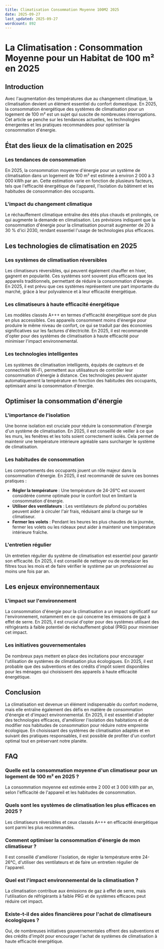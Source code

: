 ```yaml
---
title: Climatisation Consommation Moyenne 100M2 2025
date: 2025-09-27
last_updated: 2025-09-27
wordcount: 892
---
```


# La Climatisation : Consommation Moyenne pour un Habitat de 100 m² en 2025

## Introduction

Avec l'augmentation des températures due au changement climatique, la climatisation devient un élément essentiel du confort domestique. En 2025, la consommation énergétique des systèmes de climatisation pour un logement de 100 m² est un sujet qui suscite de nombreuses interrogations. Cet article se penche sur les tendances actuelles, les technologies émergentes et les pratiques recommandées pour optimiser la consommation d'énergie.

## État des lieux de la climatisation en 2025

### Les tendances de consommation

En 2025, la consommation moyenne d'énergie pour un système de climatisation dans un logement de 100 m² est estimée à environ 2 000 à 3 000 kWh par an. Cette estimation varie en fonction de plusieurs facteurs, tels que l'efficacité énergétique de l'appareil, l'isolation du bâtiment et les habitudes de consommation des occupants.

### L'impact du changement climatique

Le réchauffement climatique entraîne des étés plus chauds et prolongés, ce qui augmente la demande en climatisation. Les prévisions indiquent que la consommation d'énergie pour la climatisation pourrait augmenter de 20 à 30 % d'ici 2030, rendant essentiel l'usage de technologies plus efficaces.

## Les technologies de climatisation en 2025

### Les systèmes de climatisation réversibles

Les climatiseurs réversibles, qui peuvent également chauffer en hiver, gagnent en popularité. Ces systèmes sont souvent plus efficaces que les appareils traditionnels, permettant de réduire la consommation d'énergie. En 2025, il est prévu que ces systèmes représentent une part importante du marché, grâce à leur polyvalence et à leur efficacité énergétique.

### Les climatiseurs à haute efficacité énergétique

Les modèles classés A+++ en termes d'efficacité énergétique sont de plus en plus accessibles. Ces appareils consomment moins d'énergie pour produire le même niveau de confort, ce qui se traduit par des économies significatives sur les factures d'électricité. En 2025, il est recommandé d'opter pour des systèmes de climatisation à haute efficacité pour minimiser l'impact environnemental.

### Les technologies intelligentes

Les systèmes de climatisation intelligents, équipés de capteurs et de connectivité Wi-Fi, permettent aux utilisateurs de contrôler leur consommation d'énergie à distance. Ces technologies peuvent ajuster automatiquement la température en fonction des habitudes des occupants, optimisant ainsi la consommation d'énergie.

## Optimiser la consommation d'énergie

### L'importance de l'isolation

Une bonne isolation est cruciale pour réduire la consommation d'énergie d'un système de climatisation. En 2025, il est conseillé de veiller à ce que les murs, les fenêtres et les toits soient correctement isolés. Cela permet de maintenir une température intérieure agréable sans surcharger le système de climatisation.

### Les habitudes de consommation

Les comportements des occupants jouent un rôle majeur dans la consommation d'énergie. En 2025, il est recommandé de suivre ces bonnes pratiques :

- **Régler la température** : Une température de 24-26°C est souvent considérée comme optimale pour le confort tout en limitant la consommation d'énergie.
- **Utiliser des ventilateurs** : Les ventilateurs de plafond ou portables peuvent aider à circuler l'air frais, réduisant ainsi la charge sur le climatiseur.
- **Fermer les volets** : Pendant les heures les plus chaudes de la journée, fermer les volets ou les rideaux peut aider à maintenir une température intérieure fraîche.

### L'entretien régulier

Un entretien régulier du système de climatisation est essentiel pour garantir son efficacité. En 2025, il est conseillé de nettoyer ou de remplacer les filtres tous les mois et de faire vérifier le système par un professionnel au moins une fois par an.

## Les enjeux environnementaux

### L'impact sur l'environnement

La consommation d'énergie pour la climatisation a un impact significatif sur l'environnement, notamment en ce qui concerne les émissions de gaz à effet de serre. En 2025, il est crucial d'opter pour des systèmes utilisant des réfrigérants à faible potentiel de réchauffement global (PRG) pour minimiser cet impact.

### Les initiatives gouvernementales

De nombreux pays mettent en place des incitations pour encourager l'utilisation de systèmes de climatisation plus écologiques. En 2025, il est probable que des subventions et des crédits d'impôt soient disponibles pour les ménages qui choisissent des appareils à haute efficacité énergétique.

## Conclusion

La climatisation est devenue un élément indispensable du confort moderne, mais elle entraîne également des défis en matière de consommation d'énergie et d'impact environnemental. En 2025, il est essentiel d'adopter des technologies efficaces, d'améliorer l'isolation des habitations et de modifier nos habitudes de consommation pour réduire notre empreinte écologique. En choisissant des systèmes de climatisation adaptés et en suivant des pratiques responsables, il est possible de profiter d'un confort optimal tout en préservant notre planète.

## FAQ

### Quelle est la consommation moyenne d'un climatiseur pour un logement de 100 m² en 2025 ?

La consommation moyenne est estimée entre 2 000 et 3 000 kWh par an, selon l'efficacité de l'appareil et les habitudes de consommation.

### Quels sont les systèmes de climatisation les plus efficaces en 2025 ?

Les climatiseurs réversibles et ceux classés A+++ en efficacité énergétique sont parmi les plus recommandés.

### Comment optimiser la consommation d'énergie de mon climatiseur ?

Il est conseillé d'améliorer l'isolation, de régler la température entre 24-26°C, d'utiliser des ventilateurs et de faire un entretien régulier de l'appareil.

### Quel est l'impact environnemental de la climatisation ?

La climatisation contribue aux émissions de gaz à effet de serre, mais l'utilisation de réfrigérants à faible PRG et de systèmes efficaces peut réduire cet impact.

### Existe-t-il des aides financières pour l'achat de climatiseurs écologiques ?

Oui, de nombreuses initiatives gouvernementales offrent des subventions et des crédits d'impôt pour encourager l'achat de systèmes de climatisation à haute efficacité énergétique.